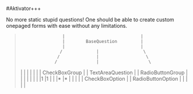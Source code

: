 #Aktivator+++

No more static stupid questions! One should be able to create custom onepaged forms with ease without any limitations.

>                     |                             |
>                     |        BaseQuestion         |
>                     |                             |
>                    /             |                 \
>                   /              |                  \
>                  /               |                   \
>|                |       |                  |       |                  |
>|  CheckBoxGroup |       | TextAreaQuestion |       | RadioButtonGroup |
>|                |       |                  |       |                  |
>       |1                                                     |1
>       |                                                      |
>       |*                                                     |*
>|                |                                 |                   |
>| CheckBoxOption |                                 | RadioButtonOption |
>|                |                                 |                   |
